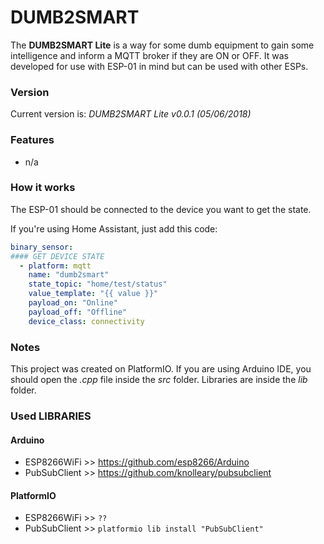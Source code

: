 # DUMB2SMART

The **DUMB2SMART Lite** is a way for some dumb equipment to gain some intelligence and inform a MQTT broker if they are ON or OFF. It was developed for use with ESP-01 in mind but can be used with other ESPs.

### Version
Current version is: _DUMB2SMART Lite v0.0.1 (05/06/2018)_

### Features
  - n/a

### How it works
The ESP-01 should be connected to the device you want to get the state.

If you're using Home Assistant, just add this code:

```yaml
binary_sensor:
#### GET DEVICE STATE
  - platform: mqtt
    name: "dumb2smart"
    state_topic: "home/test/status"
    value_template: "{{ value }}"
    payload_on: "Online"
    payload_off: "Offline"
    device_class: connectivity
```

### Notes
This project was created on PlatformIO. If you are using Arduino IDE, you should open the _.cpp_ file inside the _src_ folder. Libraries are inside the _lib_ folder.

### Used LIBRARIES

#### Arduino
  - ESP8266WiFi >> https://github.com/esp8266/Arduino
  - PubSubClient >> https://github.com/knolleary/pubsubclient

#### PlatformIO
  - ESP8266WiFi >> ```??```
  - PubSubClient >> ```platformio lib install "PubSubClient"```
